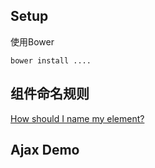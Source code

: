 ## Setup
使用Bower
```
bower install ....
```

## 组件命名规则
[How should I name my element?](http://webcomponents.org/articles/how-should-i-name-my-element/)


## Ajax Demo
